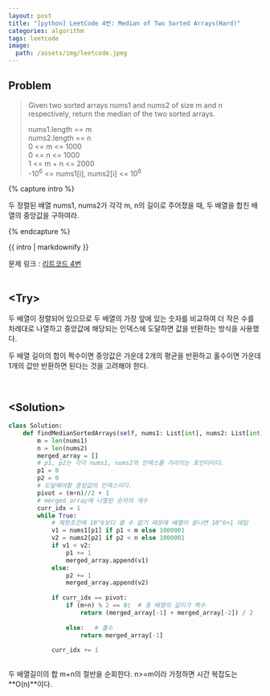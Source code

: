 ```yaml
---
layout: post
title: "[python] LeetCode 4번: Median of Two Sorted Arrays(Hard)"
categories: algorithm
tags: leetcode
image:
  path: /assets/img/leetcode.jpeg
---
```



## Problem  
>Given two sorted arrays nums1 and nums2 of size m and n respectively, return the median of the two sorted arrays.
>
>nums1.length == m  
>nums2.length == n  
>0 <= m <= 1000  
>0 <= n <= 1000  
>1 <= m + n <= 2000  
>-10<sup>6</sup> <= nums1[i], nums2[i] <= 10<sup>6</sup> 

{% capture intro %}

두 정렬된 배열 nums1, nums2가 각각 m, n의 길이로 주어졌을 때, 두 배열을 합친 배열의 중앙값을 구하여라.

{% endcapture %}

<div class="notice">{{ intro | markdownify }}</div>

문제 링크 : [리트코드 4번](https://leetcode.com/problems/median-of-two-sorted-arrays/)  
<br/>

## <Try\>  
두 배열이 정렬되어 있으므로 두 배열의 가장 앞에 있는 숫자를 비교하여 더 작은 수를 차례대로 나열하고 중앙값에 해당되는 인덱스에 도달하면 값을 반환하는 방식을 사용했다.

두 배열 길이의 합이 짝수이면 중앙값은 가운데 2개의 평균을 반환하고 홀수이면 가운데 1개의 값만 반환하면 된다는 것을 고려해야 한다.

  
<br/>


## <Solution\>  


```python
class Solution:
    def findMedianSortedArrays(self, nums1: List[int], nums2: List[int]) -> float:
        m = len(nums1)
        n = len(nums2)
        merged_array = []
        # p1, p2는 각각 nums1, nums2의 인덱스를 가리키는 포인터이다.
        p1 = 0
        p2 = 0
        # 도달해야할 중앙값의 인덱스이다.
        pivot = (m+n)//2 + 1
        # merged_array에 나열된 숫자의 개수
        curr_idx = 1
        while True:
            # 제한조건에 10^6보다 클 수 없기 때문에 배열이 끝나면 10^6+1 대입
            v1 = nums1[p1] if p1 < m else 1000001
            v2 = nums2[p2] if p2 < n else 1000001
            if v1 < v2:
                p1 += 1
                merged_array.append(v1)
            else:
                p2 += 1
                merged_array.append(v2)
            
            if curr_idx == pivot:
                if (m+n) % 2 == 0:  # 총 배열의 길이가 짝수
                    return (merged_array[-1] + merged_array[-2]) / 2
                
                else:   # 홀수
                    return merged_array[-1]
            
            curr_idx += 1
                
```
두 배열길이의 합 m+n의 절반을 순회한다. n>=m이라 가정하면 시간 복잡도는 **O(n)**이다.
